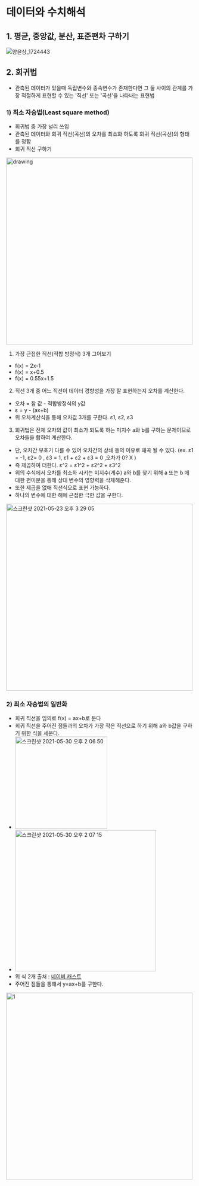# 데이터와 수치해석

## 1. 평균, 중앙값, 분산, 표준편차 구하기
![양윤상_1724443](https://user-images.githubusercontent.com/46489446/119249008-4b8c2700-bbd0-11eb-9677-aba78ad3fe1c.png)


## 2. 회귀법
- 관측된 데이터가 있을때 독립변수와 종속변수가 존재한다면 그 둘 사이의 관계를 가장 적절하게 표현할 수 있는 '직선' 또는 '곡선'을 나타내는 표현법


### 1) 최소 자승법(Least square method)
  - 회귀법 중 가장 널리 쓰임
  - 관측된 데이터와 회귀 직선(곡선)의 오차를 최소화 하도록 회귀 직선(곡선)의 형태를 정함
  - 회귀 직선 구하기
  
<img src="https://user-images.githubusercontent.com/46489446/119249325-9870fd00-bbd2-11eb-9f72-4b283a399e82.png" alt="drawing" width="500"/>

  1. 가장 근접한 직선(적합 방정식) 3개 그어보기

  - f(x) = 2x-1
  - f(x) = x+0.5
  - f(x) = 0.55x+1.5
  2. 직선 3개 중 어느 직선이 데이터 경향성을 가장 잘 표현하는지 오차를 계산한다.
  - 오차 = 참 값 - 적합방정식의 y값
  - ε = y - (ax+b)
  - 위 오차계산식을 통해 오차값 3개를 구한다. ε1, ε2, ε3
  3. 회귀법은 전체 오차의 값이 최소가 되도록 하는 미지수 a와 b를 구하는 문제이므로 오차들을 합하여 계산한다.
  - 단, 오차간 부호기 다를 수 있어 오차간의 상쇄 등의 이유로 왜곡 될 수 있다. (ex. ε1 = -1, ε2= 0 , ε3 = 1, ε1 + ε2 + ε3 = 0 ,오차가 0? X )
  - 즉 제곱하여 더한다. ε^2 =  ε1^2 +  ε2^2 +  ε3^2
  - 위의 수식에서 오차를 최소화 시키는 미지수(계수) a와 b를 찾기 위해 a 또는 b 에 대한 편미분을 통해 상대 변수의 영향력을 삭제해준다.
  - 또한 제곱을 없애 직선식으로 표현 가능하다.
  - 하나의 변수에 대한 해에 근접한 극한 값을 구한다.
<img width="500" alt="스크린샷 2021-05-23 오후 3 29 05" src="https://user-images.githubusercontent.com/46489446/119250530-a0816a80-bbdb-11eb-94a2-dd33963682c9.png">

### 2) 최소 자승법의 일반화

  - 회귀 직선을 임의로 f(x) = ax+b로 둔다
  - 회귀 직선을 주어진 점들과의 오차가 가장 작은 직선으로 하기 위해 a와 b값을 구하기 위한 식을 세운다.
  - <img width="247" alt="스크린샷 2021-05-30 오후 2 06 50" src="https://user-images.githubusercontent.com/46489446/120092762-49861300-c150-11eb-8a3a-ecd96cb86fd6.png">
  - <img width="378" alt="스크린샷 2021-05-30 오후 2 07 15" src="https://user-images.githubusercontent.com/46489446/120092766-59055c00-c150-11eb-9208-2d27dc0d3c51.png">
  - 위 식 2개 출처 : [네이버 캐스트](https://terms.naver.com/entry.naver?docId=3569970&cid=58944&categoryId=58970)
  - 주어진 점들을 통해서 y=ax+b를 구한다.
<img width="500" alt="1" src="https://user-images.githubusercontent.com/46489446/120092671-bf3daf00-c14f-11eb-8b60-24112d831001.png">


